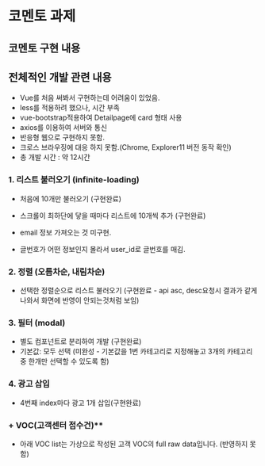 # 코멘토 과제

## 코멘토 구현 내용

## 전체적인 개발 관련 내용

- Vue를 처음 써봐서 구현하는데 어려움이 있었음.
- less를 적용하려 했으나, 시간 부족
- vue-bootstrap적용하여 Detailpage에 card 형태 사용
- axios를 이용하여 서버와 통신
- 반응형 웹으로 구현하지 못함.
- 크로스 브라우징에 대응 하지 못함.(Chrome, Explorer11 버전 동작 확인)
- 총 개발 시간 : 약 12시간

### 1. 리스트 불러오기 (infinite-loading)

- 처음에 10개만 불러오기 (구현완료)
- 스크롤이 최하단에 닿을 때마다 리스트에 10개씩 추가 (구현완료)

- email 정보 가져오는 것 미구현.
- 글번호가 어떤 정보인지 몰라서 user_id로 글번호를 매김.

### 2. 정렬 (오름차순, 내림차순)

- 선택한 정렬순으로 리스트 불러오기 (구현완료 - api asc, desc요청시 결과가 같게 나와서 화면에 반영이 안되는것처럼 보임)

### 3. 필터 (modal)

- 별도 컴포넌트로 분리하여 개발 (구현완료)
- 기본값: 모두 선택 (미완성 - 기본값을 1번 카테고리로 지정해놓고 3개의 카테고리 중 한개만 선택할 수 있도록 함)

### 4. 광고 삽입

- 4번째 index마다 광고 1개 삽입(구현완료)

### + VOC(고객센터 접수건)\*\*

- 아래 VOC list는 가상으로 작성된 고객 VOC의 full raw data입니다. (반영하지 못함)
